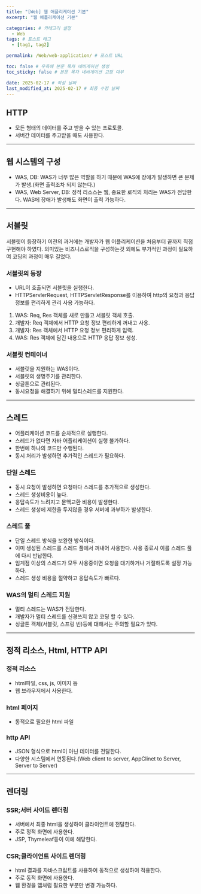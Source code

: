 ```yaml
---
title: "[Web] 웹 애플리케이션 기본"
excerpt: "웹 애플리케이션 기본"

categories: # 카테고리 설정
  - Web
tags: # 포스트 태그
  - [tag1, tag2]

permalink: /Web/web-application/ # 포스트 URL

toc: false # 우측에 본문 목차 네비게이션 생성
toc_sticky: false # 본문 목차 네비게이션 고정 여부

date: 2025-02-17 # 작성 날짜
last_modified_at: 2025-02-17 # 최종 수정 날짜
---
```


## HTTP
- 모든 형태의 데이터를 주고 받을 수 있는 프로토콜.
- 서버간 데이터를 주고받을 때도 사용한다.
---

## 웹 시스템의 구성
- WAS, DB: WAS가 너무 많은 역할을 하기 때문에 WAS에 장애가 발생하면 큰 문제가 발생.(화면 출력조차 되지 않는다.)
- WAS, Web Server, DB: 정적 리소스는 웹, 중요한 로직의 처리는 WAS가 전담한다. WAS에 장애가 발생해도 화면이 출력 가능하다.

---

## 서블릿
서블릿이 등장하기 이전의 과거에는 개발자가 웹 어플리케이션을 처음부터 끝까지 직접 구현해야 하였다. 
의미있는 비즈니스로직을 구성하는것 외에도 부가적인 과정이 필요하여 코딩의 과정이 매우 길었다.

### 서블릿의 등장
- URL이 호출되면 서블릿을 실행한다.
- HTTPServlerRequest, HTTPServletResponse를 이용하여 http의 요청과 응답 정보를 편리하게 관리 사용 가능하다.

1. WAS: Req, Res 객체를 새로 만들고 서블릿 객체 호출.
2. 개발자: Req 객체에서 HTTP 요청 정보 편리하게 꺼내고 사용.
3. 개발자: Res 객체에서 HTTP 요청 정보 편리하게 입력.
4. WAS: Res 객체에 담긴 내용으로 HTTP 응답 정보 생성.

### 서블릿 컨테이너
- 서블릿을 지원하는 WAS이다.
- 서블릿의 생명주기를 관리한다.
- 싱글톤으로 관리된다.
- 동시요청을 해결하기 위해 멀티스레드를 지원한다. 

---

## 스레드
- 어플리케이션 코드를 순차적으로 실행한다.
- 스레드가 없다면 자바 어플리케이션이 실행 불가하다.
- 한번에 하나의 코드만 수행된다.
- 동시 처리가 발생하면 추가적인 스레드가 필요하다.

### 단일 스레드
- 동시 요청이 발생하면 요청마다 스레드를 추가적으로 생성한다.
- 스레드 생성비용이 높다.
- 응답속도가 느려지고 문맥교환 비용이 발생한다.
- 스레드 생성에 제한을 두지않을 경우 서버에 과부하가 발생한다.

### 스레드 풀
- 단일 스레드 방식을 보완한 방식이다.
- 이미 생성된 스레드를 스레드 풀에서 꺼내어 사용한다. 사용 종료시 이를 스레드 풀에 다시 반납한다.
- 임계점 이상의 스레드가 모두 사용중이면 요청을 대기하거나 거절하도록 설정 가능하다.
- 스레드 생성 비용을 절약하고 응답속도가 빠르다.

### WAS의 멀티 스레드 지원
- 멀티 스레드는 WAS가 전담한다.
- 개발자가 멀티 스레드를 신경쓰지 않고 코딩 할 수 있다.
- 싱글톤 객체(서블릿, 스프링 빈)등에 대해서는 주의할 필요가 있다.

---

## 정적 리소스, Html, HTTP API

### 정적 리소스
- html파일, css, js, 이미지 등
- 웹 브라우저에서 사용한다.

### html 페이지
- 동적으로 필요한 html 파일

### http API
- JSON 형식으로 html이 아닌 데이터를 전달한다.
- 다양한 시스템에서 연동된다.(Web client to server, AppClinet to Server, Server to Server)

---

## 렌더링

### SSR;서버 사이드 렌더링
- 서버에서 최종 html을 생성하여 클라이언트에 전달한다.
- 주로 정적 화면에 사용한다.
- JSP, Thymeleaf등이 이에 해당한다.

### CSR;클라이언트 사이드 렌더링
- html 결과를 자바스크립트를 사용하여 동적으로 생성하여 적용한다.
- 주로 동적 화면에 사용한다.
- 웹 환경을 앱처럼 필요한 부분만 변경 가능하다.